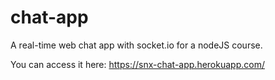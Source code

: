 # chat-app

A real-time web chat app with socket.io for a nodeJS course.

You can access it here: https://snx-chat-app.herokuapp.com/
